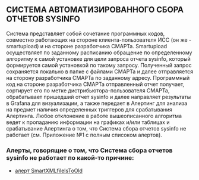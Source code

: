 ## СИСТЕМА АВТОМАТИЗИРОВАННОГО СБОРА ОТЧЕТОВ SYSINFO

Система представляет собой сочетание программных кодов, совместно работающих на стороне клиента-пользователя ИСС (он же - smartupload) и на стороне разработчика СМАРТа. 
Smartupload осуществляет по заданному расписанию обращение по определенному алгоритму к самой установке для цели запроса отчета sysinfo, который формируется самой установкой по такому запросу. Полученный запрос сохраняется локально в папке с файлами СМАРТа и далее отправляется на сторону разработчика СМАРТа по заданному адресу. Программный код на стороне разработчика СМАРТа отправленный отчет получает, сортирует его по метке дистрибьютора-пользователя СМАРТа, обрабатывает пришедший отчет sysinfo и далее направляет результаты в Grafana для визуализации, а также передает в Алертинг для анализа на предмет наличия определенных триггеров для срабатывания Алертинга.
Любое отклонение в работе вышеописанного алгоритма ведет к пропаданию информации на графиках и/или таблицах и срабатывание Алертинга о том, что Система сбора отчетов sysinfo не работает (см. Приложение №1 с полным списоком алертов). 

### Алерты, говорящие о том, что Система сбора отчетов sysinfo не работает по какой-то причине:
 - [алерт SmartXMLfileIsToOld](http://smart.uniclass.ru/docs/errors/SmartXMLfileIsToOld.md)
